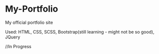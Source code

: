 # My-Portfolio
My official portfolio site

Used: HTML, CSS, SCSS, Bootstrap(still learning - might not be so good), JQuery

//In Progress
